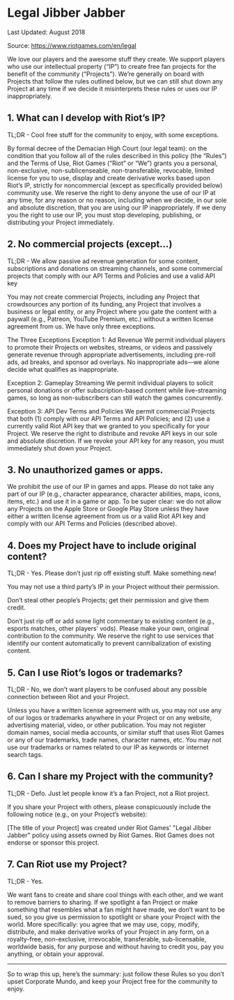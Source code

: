 # Legal Jibber Jabber
Last Updated: August 2018

Source: https://www.riotgames.com/en/legal

We love our players and the awesome stuff they create. We support players who use our intellectual property (“IP”) to create free fan projects for the benefit of the community (“Projects”). We’re generally on board with Projects that follow the rules outlined below, but we can still shut down any Project at any time if we decide it misinterprets these rules or uses our IP inappropriately.

## 1. What can I develop with Riot’s IP?
TL;DR - Cool free stuff for the community to enjoy, with some exceptions.

By formal decree of the Demacian High Court (our legal team): on the condition that you follow all of the rules described in this policy (the “Rules”) and the Terms of Use, Riot Games (“Riot” or “We”) grants you a personal, non-exclusive, non-sublicenseable, non-transferable, revocable, limited license for you to use, display and create derivative works based upon Riot’s IP, strictly for noncommercial (except as specifically provided below) community use. We reserve the right to deny anyone the use of our IP at any time, for any reason or no reason, including when we decide, in our sole and absolute discretion, that you are using our IP inappropriately. If we deny you the right to use our IP, you must stop developing, publishing, or distributing your Project immediately.

## 2. No commercial projects (except…)
TL;DR - We allow passive ad revenue generation for some content, subscriptions and donations on streaming channels, and some commercial projects that comply with our API Terms and Policies and use a valid API key

You may not create commercial Projects, including any Project that crowdsources any portion of its funding, any Project that involves a business or legal entity, or any Project where you gate the content with a paywall (e.g., Patreon, YouTube Premium, etc.) without a written license agreement from us. We have only three exceptions.

The Three Exceptions
Exception 1: Ad Revenue
We permit individual players to promote their Projects on websites, streams, or videos and passively generate revenue through appropriate advertisements, including pre-roll ads, ad breaks, and sponsor ad overlays. No inappropriate ads—we alone decide what qualifies as inappropriate.

Exception 2: Gameplay Streaming
We permit individual players to solicit personal donations or offer subscription-based content while live-streaming games, so long as non-subscribers can still watch the games concurrently.

Exception 3: API Dev Terms and Policies
We permit commercial Projects that both (1) comply with our API Terms and API Policies; and (2) use a currently valid Riot API key that we granted to you specifically for your Project. We reserve the right to distribute and revoke API keys in our sole and absolute discretion. If we revoke your API key for any reason, you must immediately shut down your Project.  

## 3. No unauthorized games or apps.
We prohibit the use of our IP in games and apps. Please do not take any part of our IP (e.g., character appearance, character abilities, maps, icons, items, etc.) and use it in a game or app. To be super clear: we do not allow any Projects on the Apple Store or Google Play Store unless they have either a written license agreement from us or a valid Riot API key and comply with our API Terms and Policies (described above).

## 4. Does my Project have to include original content?
TL;DR - Yes. Please don’t just rip off existing stuff. Make something new!

You may not use a third party’s IP in your Project without their permission.

Don’t steal other people’s Projects; get their permission and give them credit.

Don’t just rip off or add some light commentary to existing content (e.g., esports matches, other players’ vods). Please make your own, original contribution to the community. We reserve the right to use services that identify our content automatically to prevent cannibalization of existing content.

## 5. Can I use Riot’s logos or trademarks?
TL;DR - No, we don’t want players to be confused about any possible connection between Riot and your Project.

Unless you have a written license agreement with us, you may not use any of our logos or trademarks anywhere in your Project or on any website, advertising material, video, or other publication. You may not register domain names, social media accounts, or similar stuff that uses Riot Games or any of our trademarks, trade names, character names, etc. You may not use our trademarks or names related to our IP as keywords or internet search tags.  

## 6. Can I share my Project with the community?
TL;DR - Defo. Just let people know it’s a fan Project, not a Riot project.

If you share your Project with others, please conspicuously include the following notice (e.g., on your Project’s website):

[The title of your Project] was created under Riot Games' "Legal Jibber Jabber" policy using assets owned by Riot Games.  Riot Games does not endorse or sponsor this project.

## 7. Can Riot use my Project?
TL;DR - Yes.

We want fans to create and share cool things with each other, and we want to remove barriers to sharing. If we spotlight a fan Project or make something that resembles what a fan might have made, we don’t want to be sued, so you give us permission to spotlight or share your Project with the world. More specifically: you agree that we may use, copy, modify, distribute, and make derivative works of your Project in any form, on a royalty-free, non-exclusive, irrevocable, transferable, sub-licensable, worldwide basis, for any purpose and without having to credit you, pay you anything, or obtain your approval.

----

So to wrap this up, here’s the summary: just follow these Rules so you don’t upset Corporate Mundo, and keep your Project free for the community to enjoy.